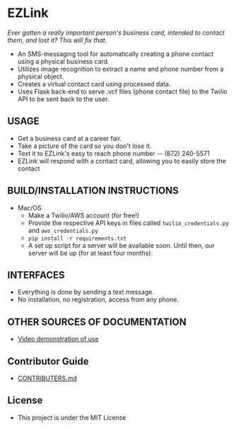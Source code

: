 # EZLink

_Ever gotten a really important person's business card, intended to contact them, and lost it? This will fix that._
  * An SMS-messaging tool for automatically creating a phone contact using a physical business card.
  * Utilizes image recognition to extract a name and phone number from a physical object.
  * Creates a virtual contact card using processed data. 
  * Uses Flask back-end to serve .vcf files (phone contact file) to the Twilio API to be sent back to the user.

## USAGE
  * Get a business card at a career fair.
  * Take a picture of the card so you don't lose it.
  * Text it to EZLink's easy to reach phone number -- (872) 240-5571
  * EZLink will respond with a contact card, allowing you to easily store the contact
## BUILD/INSTALLATION INSTRUCTIONS
  * Mac/OS
    * Make a Twilio/AWS account (for free!)
    * Provide the respective API keys in files called `twilio_credentials.py` and `aws_credentials.py`
    * `pip install -r requirements.txt`
    * A set up script for a server will be available soon. Until then, our server will be up (for at least four months).

## INTERFACES
  * Everything is done by sending a text message. 
  * No installation, no registration, access from any phone.

## OTHER SOURCES OF DOCUMENTATION
  * [Video demonstration of use](https://vimeo.com/205743684)

## Contributor Guide
  * [CONTRIBUTERS.md](https://github.com/EZLink/EZLink/blob/master/CONTRIBUTORS.md)

## License
  * This project is under the MIT License
